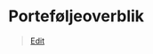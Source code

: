 # Porteføljeoverblik

> [Edit](https://github.com/FMDatahub/Portal/blob/main/docs/Moduler/Portefoljestyring/Portefoljeoverblik.md)
